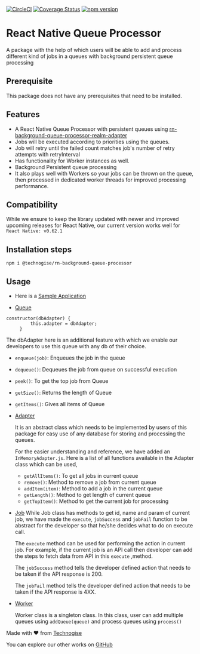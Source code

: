 [![CircleCI](https://circleci.com/gh/technogise/rn-background-queue-processor.svg?style=shield)](https://app.circleci.com/pipelines/github/technogise/rn-background-queue-processor)
[![Coverage Status](https://coveralls.io/repos/github/technogise/rn-background-queue-processor/badge.svg?branch=https%3A//github.com/technogise/rn-background-queue-processor.git)](https://coveralls.io/github/technogise/rn-background-queue-processor?branch=https%3A//github.com/technogise/rn-background-queue-processor.git)
[![npm version](https://badge.fury.io/js/%40technogise%2Frn-background-queue-processor.svg)](https://badge.fury.io/js/%40technogise%2Frn-background-queue-processor)

# React Native Queue Processor

A package with the help of which users will be able to add and process different kind of jobs in a queues with background persistent queue processing

## Prerequisite

This package does not have any prerequisites that need to be installed.

## Features

- A React Native Queue Processor with persistent queues using [rn-background-queue-processor-realm-adapter](https://github.com/technogise/rn-background-queue-processor-realm-adapter)
- Jobs will be executed according to priorities using the queues. 
- Job will retry until the failed count matches job's number of retry attempts with retryInterval
- Has functionality for Worker instances as well. 
- Background Persistent queue processing 
- It also plays well with Workers so your jobs can be thrown on the queue, then processed in dedicated worker threads for improved processing performance.

## Compatibility

While we ensure to keep the library updated with newer and improved upcoming releases for React Native, our current version works well for `React Native: v0.62.1`

## Installation steps

`npm i @technogise/rn-background-queue-processor`

## Usage

- Here is a [Sample Application](https://github.com/technogise/rn-background-queue-processor/tree/master/examples/rnqpSample)
         
 - [Queue](src/Queue.js)
    
```
constructor(dbAdapter) {
         this.adapter = dbAdapter;
     }
```
   The dbAdapter here is an additional feature with which we enable our developers to use this queue with any db of their choice.
   
   - `enqueue(job)`: Enqueues the job in the queue
   - `dequeue()`: Dequeues the job from queue on successful execution 
   - `peek()`: To get the top job from Queue
   - `getSize()`: Returns the length of Queue
   - `getItems()`: Gives all items of Queue
   
 - [Adapter](src/DbAdapter/Adapter.js)
 
    It is an abstract class which needs to be implemented by users of this package for easy use of any database for storing and processing the queues.
    
    For the easier understanding and reference, we have added an `InMemoryAdapter.js`. Here is a list of all functions available in the Adapter class which can be used,
   
   - `getAllItems()`: To get all jobs in current queue
   - `remove()`: Method to remove a job from current queue 
   - `addItem(item)`: Method to add a job in the current queue
   - `getLength()`: Method to get length of current queue
   - `getTopItem()`: Method to get the current job for processing
   
 - [Job](src/Job.js)
    While Job class has methods to get id, name and param of current job, we have made the `execute`, `jobSuccess` and `jobFail` function to be abstract for the developer so that he/she decides what to do on execute call.
   
    The `execute` method can be used for performing the action in current job. For example, if the current job is an API call then developer can add the steps to fetch data from API in this `execute` ,method.
   
    The `jobSuccess` method tells the developer defined action that needs to be taken if the API response is 200.
   
    The `jobFail` method tells the developer defined action that needs to be taken if the API response is 4XX.

 - [Worker](src/Worker.js)
 
    Worker class is a singleton class. In this class, user can add multiple queues using `addQueue(queue)` and process queues using `process()` 

Made with :heart: from [Technogise](https://technogise.com/)

You can explore our other works on [GitHub](https://github.com/technogise/)
